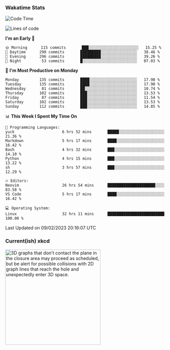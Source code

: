 ### Wakatime Stats
<!--START_SECTION:waka-->
![Code Time](http://img.shields.io/badge/Code%20Time-1%2C433%20hrs%209%20mins-blue)

![Lines of code](https://img.shields.io/badge/From%20Hello%20World%20I%27ve%20Written-358%20Thousand%20lines%20of%20code-blue)

**I'm an Early 🐤** 

```text
🌞 Morning      115 commits       ███░░░░░░░░░░░░░░░░░░░░░░   15.25 % 
🌆 Daytime      290 commits       █████████░░░░░░░░░░░░░░░░   38.46 % 
🌃 Evening      296 commits       █████████░░░░░░░░░░░░░░░░   39.26 % 
🌙 Night         53 commits       █░░░░░░░░░░░░░░░░░░░░░░░░   07.03 % 

```
📅 **I'm Most Productive on Monday** 

```text
Monday         135 commits       ████░░░░░░░░░░░░░░░░░░░░░   17.90 % 
Tuesday        135 commits       ████░░░░░░░░░░░░░░░░░░░░░   17.90 % 
Wednesday       81 commits       ██░░░░░░░░░░░░░░░░░░░░░░░   10.74 % 
Thursday       102 commits       ███░░░░░░░░░░░░░░░░░░░░░░   13.53 % 
Friday          87 commits       ███░░░░░░░░░░░░░░░░░░░░░░   11.54 % 
Saturday       102 commits       ███░░░░░░░░░░░░░░░░░░░░░░   13.53 % 
Sunday         112 commits       ███░░░░░░░░░░░░░░░░░░░░░░   14.85 % 

```


📊 **This Week I Spent My Time On** 

```text
💬 Programming Languages: 
yuck                     6 hrs 52 mins       █████░░░░░░░░░░░░░░░░░░░░   21.36 % 
Markdown                 5 hrs 17 mins       ████░░░░░░░░░░░░░░░░░░░░░   16.42 % 
Bash                     4 hrs 32 mins       ███░░░░░░░░░░░░░░░░░░░░░░   14.10 % 
Python                   4 hrs 15 mins       ███░░░░░░░░░░░░░░░░░░░░░░   13.22 % 
sh                       3 hrs 57 mins       ███░░░░░░░░░░░░░░░░░░░░░░   12.29 % 

🔥 Editors: 
Neovim                   26 hrs 54 mins      █████████████████████░░░░   83.58 % 
VS Code                  5 hrs 17 mins       ████░░░░░░░░░░░░░░░░░░░░░   16.42 % 

💻 Operating System: 
Linux                    32 hrs 11 mins      █████████████████████████   100.00 % 

```


 Last Updated on 09/02/2023 20:16:07 UTC
<!--END_SECTION:waka-->

### Current(ish) xkcd
<a id="xkcd-a" title="3D graphs that don't contact the plane in the closure area may proceed as scheduled, but be alert for possible collisions with 2D graph lines that reach the hole and unexpectedly enter 3D space." href="https://www.xkcd.com" target="_blank">
        <img align="center" id="xkcd-img" src="https://imgs.xkcd.com/comics/coordinate_plane_closure.png" alt="3D graphs that don't contact the plane in the closure area may proceed as scheduled, but be alert for possible collisions with 2D graph lines that reach the hole and unexpectedly enter 3D space." height=300 />
</a>
